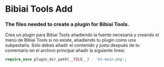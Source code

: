 # Bibiai Tools Add

### The files needed to create a plugin for Bibiai Tools.

Crea un plugin para Bibiai Tools añadiendo la fuente necesaria y creando el menú de Bibiai Tools si no existe, añadiendo tu plugin como una subpestaña. Solo debes añadir el contenido y justo después de tu comentario en el archivo principal añadir la siguiente linea:

```php
require_once plugin_dir_path(__FILE__) . 'bt-main.php';
```
